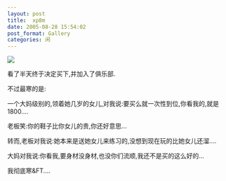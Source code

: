 ```yaml
---
layout: post
title:  xp8m
date: 2005-08-28 15:54:02
post_format: Gallery
categories: 闲
---
```

<img src="http://farm3.staticflickr.com/2820/9268968744_f7acbdb317_o.jpg"  />

看了半天终于决定买下,并加入了俱乐部.

不过最寒的是:

一个大妈级别的,领着她几岁的女儿,对我说:要买么就一次性到位,你看我的,就是1800....

老板笑:你的鞋子比你女儿的贵,你还好意思...

转而,老板对我说:她本来是送她女儿来练习的,没想到现在玩的比她女儿还溜....

大妈对我说:你看我,要身材没身材,也没你们流顺,我还不是买的这么好的...

我彻底寒&amp;FT....